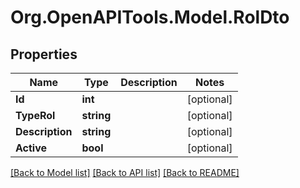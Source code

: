 # Org.OpenAPITools.Model.RolDto

## Properties

Name | Type | Description | Notes
------------ | ------------- | ------------- | -------------
**Id** | **int** |  | [optional] 
**TypeRol** | **string** |  | [optional] 
**Description** | **string** |  | [optional] 
**Active** | **bool** |  | [optional] 

[[Back to Model list]](../../README.md#documentation-for-models) [[Back to API list]](../../README.md#documentation-for-api-endpoints) [[Back to README]](../../README.md)

